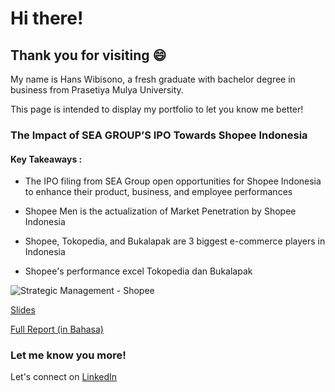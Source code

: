 # Hi there!
## Thank you for visiting :smile:

My name is Hans Wibisono, a fresh graduate with bachelor degree in business from Prasetiya Mulya University.

This page is intended to display my portfolio to let you know me better!

### The Impact of SEA GROUP’S IPO Towards Shopee Indonesia 
#### Key Takeaways :
* The IPO filing from SEA Group open opportunities for Shopee Indonesia to enhance their product, business, and employee performances

* Shopee Men is the actualization of Market Penetration by Shopee Indonesia 

* Shopee, Tokopedia, and Bukalapak are 3 biggest e-commerce players in Indonesia

* Shopee's performance excel Tokopedia dan Bukalapak

![Strategic Management - Shopee](https://user-images.githubusercontent.com/74061521/98436664-c055b300-210f-11eb-80a1-c3cea7879e3b.jpg)

[Slides](https://drive.google.com/file/d/1kLa41VSAOe1FPV0voDpLiyIx9iR2c_fh/view?usp=sharing)

[Full Report (in Bahasa)]()


### Let me know you more!
Let's connect on [LinkedIn](https://www.linkedin.com/in/hans-wibisono/)
